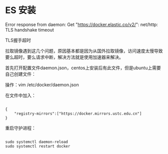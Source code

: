 # ES 安装  

Error response from daemon: Get "https://docker.elastic.co/v2/": net/http: TLS handshake timeout

TLS握手超时

拉取镜像遇到这几个问题，原因基本都是因为从国外拉取镜像，访问速度太慢导致要么超时，要么请求中断，解决方法就是使用加速器来解决。

首先打开配置文件daemon.json，centos上安装后有此文件，但是ubuntu上需要自己创建文件：  

操作：vim  /etc/docker/daemon.json   

在文件中加入：
```  

{
    "registry-mirrors":["https://docker.mirrors.ustc.edu.cn"]
}
```  

 重启守护进程：
```  

sudo systemctl daemon-reload
sudo systemctl restart docker
```  